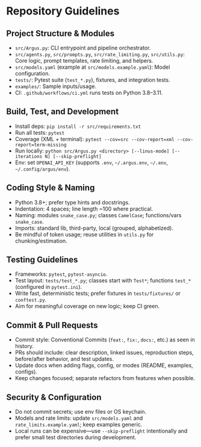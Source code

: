 # Repository Guidelines

## Project Structure & Modules
- `src/Argus.py`: CLI entrypoint and pipeline orchestrator.
- `src/agents.py`, `src/prompts.py`, `src/rate_limiting.py`, `src/utils.py`: Core logic, prompt templates, rate limiting, and helpers.
- `src/models.yaml` (example at `src/models.example.yaml`): Model configuration.
- `tests/`: Pytest suite (`test_*.py`), fixtures, and integration tests.
- `examples/`: Sample inputs/usage.
- CI: `.github/workflows/ci.yml` runs tests on Python 3.8–3.11.

## Build, Test, and Development
- Install deps: `pip install -r src/requirements.txt`
- Run all tests: `pytest`
- Coverage (XML + terminal): `pytest --cov=src --cov-report=xml --cov-report=term-missing`
- Run locally: `python src/Argus.py <directory> [--linus-mode] [--iterations N] [--skip-preflight]`
- Env: set `OPENAI_API_KEY` (supports `.env`, `~/.argus.env`, `~/.env`, `~/.config/argus/env`).

## Coding Style & Naming
- Python 3.8+; prefer type hints and docstrings.
- Indentation: 4 spaces; line length ~100 where practical.
- Naming: modules `snake_case.py`; classes `CamelCase`; functions/vars `snake_case`.
- Imports: standard lib, third-party, local (grouped, alphabetized).
- Be mindful of token usage; reuse utilities in `utils.py` for chunking/estimation.

## Testing Guidelines
- Frameworks: `pytest`, `pytest-asyncio`.
- Test layout: `tests/test_*.py`; classes start with `Test*`; functions `test_*` (configured in `pytest.ini`).
- Write fast, deterministic tests; prefer fixtures in `tests/fixtures/` or `conftest.py`.
- Aim for meaningful coverage on new logic; keep CI green.

## Commit & Pull Requests
- Commit style: Conventional Commits (`feat:`, `fix:`, `docs:`, etc.) as seen in history.
- PRs should include: clear description, linked issues, reproduction steps, before/after behavior, and test updates.
- Update docs when adding flags, config, or modes (README, examples, configs).
- Keep changes focused; separate refactors from features when possible.

## Security & Configuration
- Do not commit secrets; use env files or OS keychain.
- Models and rate limits: update `src/models.yaml` and `rate_limits.example.yaml`; keep examples generic.
- Local runs can be expensive—use `--skip-preflight` intentionally and prefer small test directories during development.
